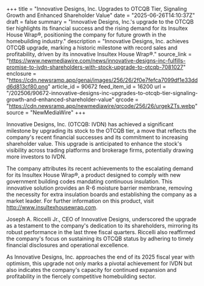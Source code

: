 +++
title = "Innovative Designs, Inc. Upgrades to OTCQB Tier, Signaling Growth and Enhanced Shareholder Value"
date = "2025-06-26T14:10:37Z"
draft = false
summary = "Innovative Designs, Inc.'s upgrade to the OTCQB tier highlights its financial success and the rising demand for its Insultex House Wrap®, positioning the company for future growth in the homebuilding industry."
description = "Innovative Designs, Inc. achieves OTCQB upgrade, marking a historic milestone with record sales and profitability, driven by its innovative Insultex House Wrap®."
source_link = "https://www.newmediawire.com/news/innovative-designs-inc-fulfills-promise-to-ivdn-shareholders-with-stock-upgrade-to-otcqb-7081027"
enclosure = "https://cdn.newsramp.app/genai/images/256/26/2f0e7fefca7099df1e33ddd6d813cf80.png"
article_id = 90672
feed_item_id = 16200
url = "/202506/90672-innovative-designs-inc-upgrades-to-otcqb-tier-signaling-growth-and-enhanced-shareholder-value"
qrcode = "https://cdn.newsramp.app/newmediawire/qrcode/256/26/urgekZTs.webp"
source = "NewMediaWire"
+++

<p>Innovative Designs, Inc. (OTCQB: IVDN) has achieved a significant milestone by upgrading its stock to the OTCQB tier, a move that reflects the company's recent financial successes and its commitment to increasing shareholder value. This upgrade is anticipated to enhance the stock's visibility across trading platforms and brokerage firms, potentially drawing more investors to IVDN.</p><p>The company attributes its recent achievements to the escalating demand for its Insultex House Wrap®, a product designed to comply with new government building codes mandating continuous insulation. This innovative solution provides an R-6 moisture barrier membrane, removing the necessity for extra insulation boards and establishing the company as a market leader. For further information on this product, visit <a href='http://www.insultexhousewrap.com' rel='nofollow' target='_blank'>http://www.insultexhousewrap.com</a>.</p><p>Joseph A. Riccelli Jr., CEO of Innovative Designs, underscored the upgrade as a testament to the company's dedication to its shareholders, mirroring its robust performance in the last three fiscal quarters. Riccelli also reaffirmed the company's focus on sustaining its OTCQB status by adhering to timely financial disclosures and operational excellence.</p><p>As Innovative Designs, Inc. approaches the end of its 2025 fiscal year with optimism, this upgrade not only marks a pivotal achievement for IVDN but also indicates the company's capacity for continued expansion and profitability in the fiercely competitive homebuilding sector.</p>